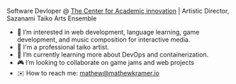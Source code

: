 Software Devloper @ [The Center for Academic innovation](https://ai.umich.edu) | Artistic Director, Sazanami Taiko Arts Ensemble

- 🌸 I’m interested in web development, language learning, game development, and music composition for interactive media.
- 🥁 I'm a professional taiko artist.
- 🌱 I’m currently learning more about DevOps and containerization.
- 🎮 I’m looking to collaborate on game jams and web projects
- ✉️ How to reach me: mathew@mathewkramer.io

<!---
mathewajk/mathewajk is a ✨ special ✨ repository because its `README.md` (this file) appears on your GitHub profile.
You can click the Preview link to take a look at your changes.
--->
